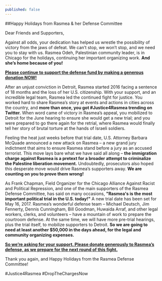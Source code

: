 ```yaml
---
published: false
---
```

##Happy Holidays from Rasmea & her Defense Committee

Dear Friends and Supporters,
  
Against all odds, your dedication has helped us wrestle the possibility of victory from the jaws of defeat. We can’t stop, we won’t stop, and we need you to stay with us. Rasmea Odeh, Palestinian community leader, is in Chicago for the holidays, continuing her important organizing work. **And she’s home because of you!**
  
**[Please continue to support the defense fund by making a generous donation NOW!](http://justice4rasmea.org/donate/)**
  
After an unjust conviction in Detroit, Rasmea started 2016 facing a sentence of 18 months and the loss of her U.S. citizenship. With your support, and an incredible legal team, Rasmea led the continued fight for justice. You worked hard to share Rasmea’s story at events and actions in cities across the country, and **more than once, you got #Justice4Rasmea trending on Twitter.** When word came of victory in Rasmea’s appeal, you mobilized to Detroit for the June hearing to ensure she would get a new trial; and you were prepared to go there again for the retrial, where Rasmea would finally tell her story of brutal torture at the hands of Israeli soldiers.
  
Feeling the heat just weeks before that trial date, U.S. Attorney Barbara McQuade announced a new attack on Rasmea – a new grand jury indictment that aims to ensure Rasmea stand before a jury as an accused terrorist. This move lays bare what we have said all along – **the immigration charge against Rasmea is a pretext for a broader attempt to criminalize the Palestine liberation movement.** Undoubtedly, prosecutors also hoped this desperate move would drive Rasmea’s supporters away. **We are counting on you to prove them wrong!**
  
As Frank Chapman, Field Organizer for the Chicago Alliance Against Racist and Political Repression, and one of the main supporters of the Rasmea Defense Committee, has said on many occasions, **"Rasmea's is the most important political trial in the U.S. today!"** A new trial date has been set for May 16, 2017. Rasmea’s wonderful defense team – Michael Deutsch, Jim Fennerty, Dennis Cunningham, Bill Goodman, Huwaida Arraf, and other legal workers, clerks, and volunteers – have a mountain of work to prepare the courtroom defense. At the same time, we will have more pre-trial hearings, plus the trial itself, to mobilize supporters to Detroit. **So we are going to need at least another $50,000 in the days ahead, for the legal and community organizing expenses.**
  
[**So we’re asking for your support. Please donate generously to Rasmea’s defense, as we prepare for the next round of this fight.**](http://justice4rasmea.org/donate/)

Thank you again, and Happy Holidays from the Rasmea Defense Committee! 
  
#Justice4Rasmea
#DropTheChargesNow